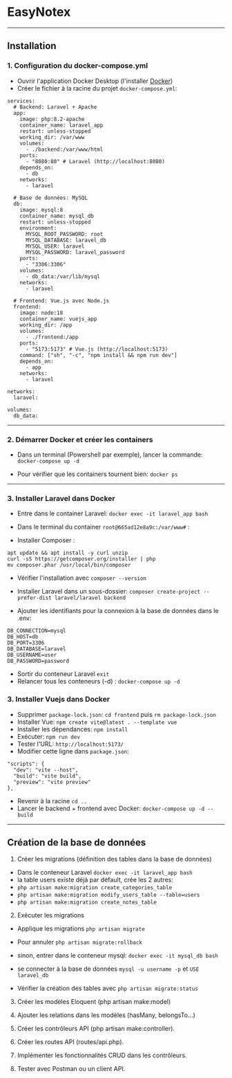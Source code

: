 # EasyNotex 


--- 

## Installation

### 1. Configuration du docker-compose.yml

- Ouvrir l'application Docker Desktop (l'installer [Docker](https://docs.docker.com/desktop/setup/install/windows-install/))
- Créer le fichier à la racine du projet `docker-compose.yml`: 

```
services:
  # Backend: Laravel + Apache
  app:
    image: php:8.2-apache
    container_name: laravel_app
    restart: unless-stopped
    working_dir: /var/www
    volumes:
      - ./backend:/var/www/html
    ports:
      - "8080:80" # Laravel (http://localhost:8080)
    depends_on:
      - db
    networks:
      - laravel

  # Base de données: MySQL
  db:
    image: mysql:8
    container_name: mysql_db
    restart: unless-stopped
    environment:
      MYSQL_ROOT_PASSWORD: root
      MYSQL_DATABASE: laravel_db
      MYSQL_USER: laravel
      MYSQL_PASSWORD: laravel_password
    ports:
      - "3306:3306"
    volumes:
      - db_data:/var/lib/mysql
    networks:
      - laravel

  # Frontend: Vue.js avec Node.js
  frontend:
    image: node:18
    container_name: vuejs_app
    working_dir: /app
    volumes:
      - ./frontend:/app
    ports:
      - "5173:5173" # Vue.js (http://localhost:5173)
    command: ["sh", "-c", "npm install && npm run dev"]
    depends_on:
      - app
    networks:
      - laravel

networks:
  laravel:

volumes:
  db_data:
```

---

### 2. Démarrer Docker et créer les containers

- Dans un terminal (Powershell par exemple), lancer la commande: 
`docker-compose up -d`

- Pour vérifier que les containers tournent bien: 
`docker ps`

---

### 3. Installer Laravel dans Docker 

- Entre dans le container Laravel: 
`docker exec -it laravel_app bash`

- Dans le terminal du container `root@665ad12e8a9c:/var/www#` : 
- Installer Composer : 
```
apt update && apt install -y curl unzip
curl -sS https://getcomposer.org/installer | php
mv composer.phar /usr/local/bin/composer

```
- Vérifier l'installation avec `composer --version`

- Installer Laravel dans un sous-dossier: 
`composer create-project --prefer-dist laravel/laravel backend`

- Ajouter les identifiants pour la connexion à la base de données dans le .env: 
```
DB_CONNECTION=mysql
DB_HOST=db
DB_PORT=3306
DB_DATABASE=laravel
DB_USERNAME=user
DB_PASSWORD=password
```

- Sortir du conteneur Laravel `exit`
- Relancer tous les conteneurs (-d) : 
`docker-compose up -d`


### 3. Installer Vuejs dans Docker 

- Supprimer `package-lock.json`: `cd frontend` puis `rm package-lock.json`
- Installer Vue: `npm create vite@latest . --template vue`
- Installer les dépendances: `npm install`
- Exécuter: `npm run dev`
- Tester l'URL: `http://localhost:5173/`
- Modifier cette ligne dans `package.json`: 
```
"scripts": {
  "dev": "vite --host",
  "build": "vite build",
  "preview": "vite preview"
},
```

- Revenir à la racine `cd ..`
- Lancer le backend + frontend avec Docker: `docker-compose up -d --build`


---

## Création de la base de données

1. Créer les migrations (définition des tables dans la base de données)

- Dans le conteneur Laravel `docker exec -it laravel_app bash`
- la table users existe déjà par défault, crée les 2 autres: 
- `php artisan make:migration create_categories_table`
- `php artisan make:migration modify_users_table --table=users`
- `php artisan make:migration create_notes_table`


2. Exécuter les migrations 

- Applique les migrations `php artisan migrate`
- Pour annuler `php artisan migrate:rollback`
- sinon, entrer dans le conteneur mysql: `docker exec -it mysql_db bash`
- se connecter à la base de données `mysql -u username -p` et `USE laravel_db`

- Vérifier la création des tables avec `php artisan migrate:status` 


3. Créer les modèles Eloquent (php artisan make:model)

4. Ajouter les relations dans les modèles (hasMany, belongsTo...)

5. Créer les contrôleurs API (php artisan make:controller).
6. Créer les routes API (routes/api.php).
7. Implémenter les fonctionnalités CRUD dans les contrôleurs.
8. Tester avec Postman ou un client API.